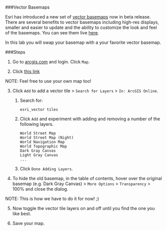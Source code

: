 ###Vector Basemaps

Esri has introduced a new set of [vector basemaps](http://www.arcgis.com/home/search.html?q=owner:esri_vector) now in beta release. There are several benefits to vector basemaps including high-res displays, smaller and easier to update and the ability to customize the look and feel of the basemaps. You can see them live [here](http://www.arcgis.com/home/search.html?q=owner:esri_vector).

In this lab you will swap your basemap with a your favorite vector basemap.

###Steps

1. Go to [arcgis.com](http://www.arcgis.com) and login. Click `Map`.

2. Click [this link](http://www.arcgis.com/home/webmap/viewer.html?webmap=27970d32436a446dabb3c71cf949115e) 

NOTE: Feel free to use your own map too!

3. Click `Add` to add a vector tile > `Search for Layers` > `In: ArcGIS Online`.

	1. Search for:

		```
		esri_vector tiles
		```
		
	2. Click `Add` and experiment with adding and removing a number of the following layers.
 		
 		```
 		World Street Map
 		World Street Map (Night)
 		World Navigation Map
 		World Topographic Map
 		Dark Gray Canvas
 		Light Gray Canvas
 		...
 		```

	3. Click `Done Adding Layers`.
 
4. To hide the old basemap, in the table of contents, hover over the original basemap (e.g. Dark Gray Canvas) > `More Options` > `Transparency` > 100% and close the dialog.

NOTE: This is how we have to do it for now! ;)

5. Now toggle the vector tile layers on and off until you find the one you like best.

6. Save your map.